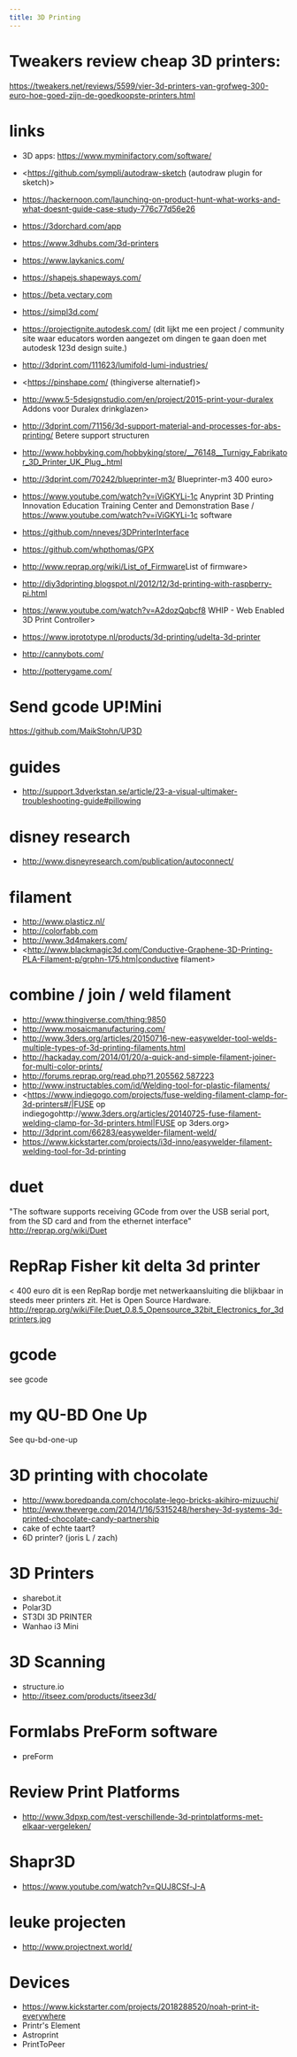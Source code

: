 ```yaml
---
title: 3D Printing
---
```


# Tweakers review cheap 3D printers:
<https://tweakers.net/reviews/5599/vier-3d-printers-van-grofweg-300-euro-hoe-goed-zijn-de-goedkoopste-printers.html>

# links
* 3D apps: <https://www.myminifactory.com/software/>
* <https://github.com/sympli/autodraw-sketch (autodraw plugin for sketch)>
* <https://hackernoon.com/launching-on-product-hunt-what-works-and-what-doesnt-guide-case-study-776c77d56e26>
* <https://3dorchard.com/app>
* <https://www.3dhubs.com/3d-printers>
* <https://www.laykanics.com/>
* <https://shapejs.shapeways.com/>
* <https://beta.vectary.com>
* <https://simpl3d.com/>
* <https://projectignite.autodesk.com/> (dit lijkt me een project / community site waar educators worden aangezet om dingen te gaan doen met autodesk 123d design suite.)
* <http://3dprint.com/111623/lumifold-lumi-industries/>
* <https://pinshape.com/ (thingiverse alternatief)>
* <http://www.5-5designstudio.com/en/project/2015-print-your-duralex> Addons voor Duralex drinkglazen>
* <http://3dprint.com/71156/3d-support-material-and-processes-for-abs-printing/> Betere support structuren
* <http://www.hobbyking.com/hobbyking/store/__76148__Turnigy_Fabrikator_3D_Printer_UK_Plug_.html>
* <http://3dprint.com/70242/blueprinter-m3/> Blueprinter-m3 400 euro>
* <https://www.youtube.com/watch?v=iViGKYLi-1c> Anyprint 3D Printing Innovation Education Training Center and Demonstration Base / <https://www.youtube.com/watch?v=iViGKYLi-1c> software
* <https://github.com/nneves/3DPrinterInterface>
* <https://github.com/whpthomas/GPX>
* <http://www.reprap.org/wiki/List_of_Firmware>List of firmware>
* <http://diy3dprinting.blogspot.nl/2012/12/3d-printing-with-raspberry-pi.html>
* <https://www.youtube.com/watch?v=A2dozQqbcf8> WHIP - Web Enabled 3D Print Controller>

* <https://www.iprototype.nl/products/3d-printing/udelta-3d-printer>
* <http://cannybots.com/>
* <http://potterygame.com/>

# Send gcode UP!Mini
<https://github.com/MaikStohn/UP3D>

# guides 
* <http://support.3dverkstan.se/article/23-a-visual-ultimaker-troubleshooting-guide#pillowing>

# disney research 
* <http://www.disneyresearch.com/publication/autoconnect/>

# filament 
* <http://www.plasticz.nl/>
* <http://colorfabb.com>
* <http://www.3d4makers.com/>
* <http://www.blackmagic3d.com/Conductive-Graphene-3D-Printing-PLA-Filament-p/grphn-175.htm|conductive filament>

# combine / join / weld filament 
* <http://www.thingiverse.com/thing:9850>
* <http://www.mosaicmanufacturing.com/>
* <http://www.3ders.org/articles/20150716-new-easywelder-tool-welds-multiple-types-of-3d-printing-filaments.html>
* <http://hackaday.com/2014/01/20/a-quick-and-simple-filament-joiner-for-multi-color-prints/>
* <http://forums.reprap.org/read.php?1,205562,587223>
* <http://www.instructables.com/id/Welding-tool-for-plastic-filaments/>
* <https://www.indiegogo.com/projects/fuse-welding-filament-clamp-for-3d-printers#/|FUSE op indiegogohttp://www.3ders.org/articles/20140725-fuse-filament-welding-clamp-for-3d-printers.html|FUSE op 3ders.org>
* <http://3dprint.com/66283/easywelder-filament-weld/>
* <https://www.kickstarter.com/projects/i3d-inno/easywelder-filament-welding-tool-for-3d-printing>

# duet
"The software supports receiving GCode from over the USB serial port, from the SD card and from the ethernet interface" <http://reprap.org/wiki/Duet>

# RepRap Fisher kit delta 3d printer
< 400 euro
dit is een RepRap bordje met netwerkaansluiting die blijkbaar in steeds meer printers zit. Het is Open Source Hardware. <http://reprap.org/wiki/File:Duet_0.8.5_Opensource_32bit_Electronics_for_3dprinters.jpg>

# gcode
see gcode

# my QU-BD One Up
See qu-bd-one-up

# 3D printing with chocolate
* <http://www.boredpanda.com/chocolate-lego-bricks-akihiro-mizuuchi/>
* <http://www.theverge.com/2014/1/16/5315248/hershey-3d-systems-3d-printed-chocolate-candy-partnership>
* cake of echte taart?
* 6D printer? (joris L / zach)

# 3D Printers
* sharebot.it
* Polar3D
* ST3DI 3D PRINTER
* Wanhao i3 Mini

# 3D Scanning 
* structure.io
* <http://itseez.com/products/itseez3d/>

# Formlabs PreForm software 
* preForm

# Review Print Platforms 
* <http://www.3dpxp.com/test-verschillende-3d-printplatforms-met-elkaar-vergeleken/>

# Shapr3D 
* <https://www.youtube.com/watch?v=QUJ8CSf-J-A>

# leuke projecten 
* <http://www.projectnext.world/>

# Devices 
* <https://www.kickstarter.com/projects/2018288520/noah-print-it-everywhere>
* Printr's Element
* Astroprint
* PrintToPeer
